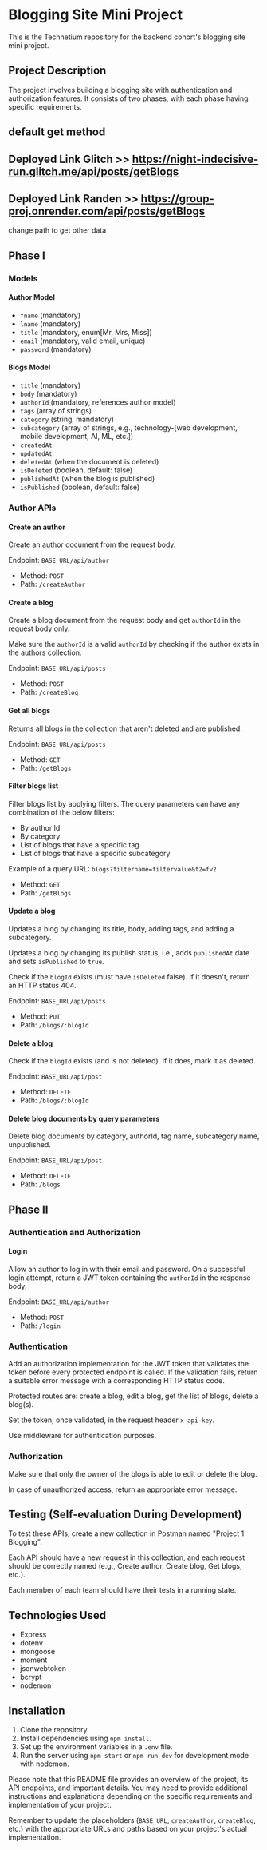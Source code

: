 # Blogging Site Mini Project

This is the Technetium repository for the backend cohort's blogging site mini project.

## Project Description

The project involves building a blogging site with authentication and authorization features. It consists of two phases, with each phase having specific requirements.

##  default get method
##   Deployed Link Glitch >> https://night-indecisive-run.glitch.me/api/posts/getBlogs
##   Deployed Link Randen >> https://group-proj.onrender.com/api/posts/getBlogs
change path to get other data
## Phase I

### Models

#### Author Model

- `fname` (mandatory)
- `lname` (mandatory)
- `title` (mandatory, enum[Mr, Mrs, Miss])
- `email` (mandatory, valid email, unique)
- `password` (mandatory)

#### Blogs Model

- `title` (mandatory)
- `body` (mandatory)
- `authorId` (mandatory, references author model)
- `tags` (array of strings)
- `category` (string, mandatory)
- `subcategory` (array of strings, e.g., technology-[web development, mobile development, AI, ML, etc.])
- `createdAt`
- `updatedAt`
- `deletedAt` (when the document is deleted)
- `isDeleted` (boolean, default: false)
- `publishedAt` (when the blog is published)
- `isPublished` (boolean, default: false)

### Author APIs

#### Create an author

Create an author document from the request body.

Endpoint: `BASE_URL/api/author`

- Method: `POST`
- Path: `/createAuthor`

#### Create a blog

Create a blog document from the request body and get `authorId` in the request body only.

Make sure the `authorId` is a valid `authorId` by checking if the author exists in the authors collection.

Endpoint: `BASE_URL/api/posts`

- Method: `POST`
- Path: `/createBlog`

#### Get all blogs

Returns all blogs in the collection that aren't deleted and are published.

Endpoint: `BASE_URL/api/posts`

- Method: `GET`
- Path: `/getBlogs`

#### Filter blogs list

Filter blogs list by applying filters. The query parameters can have any combination of the below filters:

- By author Id
- By category
- List of blogs that have a specific tag
- List of blogs that have a specific subcategory

Example of a query URL: `blogs?filtername=filtervalue&f2=fv2`

- Method: `GET`
- Path: `/getBlogs`

#### Update a blog

Updates a blog by changing its title, body, adding tags, and adding a subcategory.

Updates a blog by changing its publish status, i.e., adds `publishedAt` date and sets `isPublished` to `true`.

Check if the `blogId` exists (must have `isDeleted` false). If it doesn't, return an HTTP status 404.

Endpoint: `BASE_URL/api/posts`

- Method: `PUT`
- Path: `/blogs/:blogId`

#### Delete a blog

Check if the `blogId` exists (and is not deleted). If it does, mark it as deleted.

Endpoint: `BASE_URL/api/post`

- Method: `DELETE`
- Path: `/blogs/:blogId`

#### Delete blog documents by query parameters

Delete blog documents by category, authorId, tag name, subcategory name, unpublished.

Endpoint: `BASE_URL/api/post`

- Method: `DELETE`
- Path: `/blogs`

## Phase II

### Authentication and Authorization

#### Login

Allow an author to log in with their email and password. On a successful login attempt, return a JWT token containing the `authorId` in the response body.

Endpoint: `BASE_URL/api/author`

- Method: `POST`
- Path: `/login`

### Authentication

Add an authorization implementation for the JWT token that validates the token before every protected endpoint is called. If the validation fails, return a suitable error message with a corresponding HTTP status code.

Protected routes are: create a blog, edit a blog, get the list of blogs, delete a blog(s).

Set the token, once validated, in the request header `x-api-key`.

Use middleware for authentication purposes.

### Authorization

Make sure that only the owner of the blogs is able to edit or delete the blog.

In case of unauthorized access, return an appropriate error message.

## Testing (Self-evaluation During Development)

To test these APIs, create a new collection in Postman named "Project 1 Blogging".

Each API should have a new request in this collection, and each request should be correctly named (e.g., Create author, Create blog, Get blogs, etc.).

Each member of each team should have their tests in a running state.

## Technologies Used

- Express
- dotenv
- mongoose
- moment
- jsonwebtoken
- bcrypt
- nodemon

## Installation

1. Clone the repository.
2. Install dependencies using `npm install`.
3. Set up the environment variables in a `.env` file.
4. Run the server using `npm start` or `npm run dev` for development mode with nodemon.

Please note that this README file provides an overview of the project, its API endpoints, and important details. You may need to provide additional instructions and explanations depending on the specific requirements and implementation of your project.

Remember to update the placeholders (`BASE_URL`, `createAuthor`, `createBlog`, etc.) with the appropriate URLs and paths based on your project's actual implementation.
